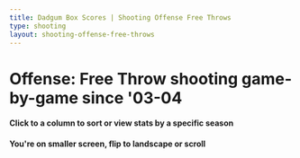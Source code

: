 ```yaml
---
title: Dadgum Box Scores | Shooting Offense Free Throws
type: shooting
layout: shooting-offense-free-throws
---
```


# Offense: Free Throw shooting game-by-game since '03-04

<h4 class="jalek" >Click to a column to sort or view stats by a specific season</h4> 

<h4 class="d-sm-none">You're on smaller screen, flip to landscape or scroll</h4>
